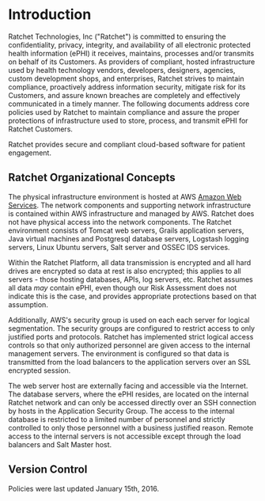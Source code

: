 # Introduction

Ratchet Technologies, Inc ("Ratchet") is committed to ensuring the confidentiality, privacy, integrity, and availability of all electronic protected health information (ePHI) it receives, maintains, processes and/or transmits on behalf of its Customers. As providers of compliant, hosted infrastructure used by health technology vendors, developers, designers, agencies, custom development shops, and enterprises, Ratchet strives to maintain compliance, proactively address information security, mitigate risk for its Customers, and assure known breaches are completely and effectively communicated in a timely manner. The following documents address core policies used by Ratchet to maintain compliance and assure the proper protections of infrastructure used to store, process, and transmit ePHI for Ratchet Customers.

Ratchet provides secure and compliant cloud-based software for patient engagement. 

## Ratchet Organizational Concepts

The physical infrastructure environment is hosted at AWS [Amazon Web Services](http://aws.amazon.com). The network components and supporting network infrastructure is contained within AWS infrastructure and managed by AWS. Ratchet does not have physical access into the network components. The Ratchet environment consists of Tomcat web servers, Grails application servers, Java virtual machines and Postgresql database servers, Logstash logging servers, Linux Ubuntu servers, Salt server and OSSEC IDS services.

Within the Ratchet Platform, all data transmission is encrypted and all hard drives are encrypted so data at rest is also encrypted; this applies to all servers - those hosting databases, APIs, log servers, etc. Ratchet assumes all data *may* contain ePHI, even though our Risk Assessment does not indicate this is the case, and provides appropriate protections based on that assumption.

Additionally, AWS's security group is used on each each server for logical segmentation. The security groups are configured to restrict access to only justified ports and protocols. Ratchet has implemented strict logical access controls so that only authorized personnel are given access to the internal management servers. The environment is configured so that data is transmitted from the load balancers to the application servers over an SSL encrypted session.

The web server host are externally facing and accessible via the Internet. The database servers, where the ePHI resides, are located on the internal Ratchet network and can only be accessed directly over an SSH connection by hosts in the Application Security Group. The access to the internal database is restricted to a limited number of personnel and strictly controlled to only those personnel with a business justified reason. Remote access to the internal servers is not accessible except through the load balancers and Salt Master host.

## Version Control

Policies were last updated January 15th, 2016.

